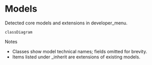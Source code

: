 # Models

Detected core models and extensions in developer_menu.

```mermaid
classDiagram
```

Notes
- Classes show model technical names; fields omitted for brevity.
- Items listed under _inherit are extensions of existing models.
